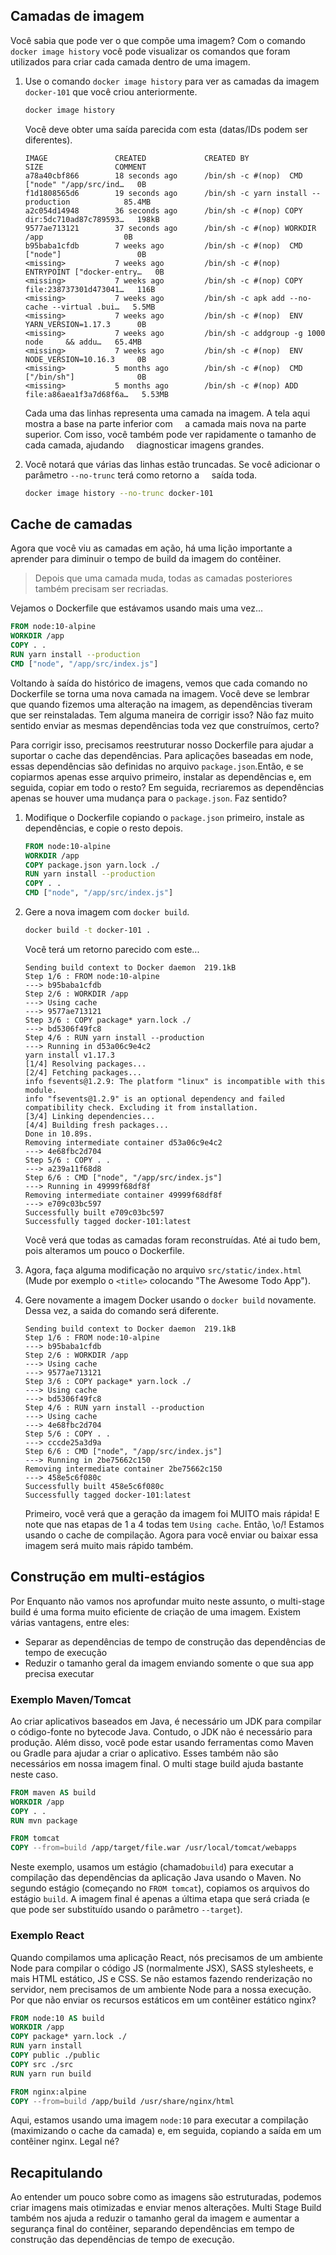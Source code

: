 
## Camadas de imagem

Você sabia que pode ver o que compõe uma imagem? Com o comando `docker image history`
você pode visualizar os comandos que foram utilizados para criar cada camada dentro de uma imagem.

1. Use o comando `docker image history` para ver as camadas da imagem `docker-101` que você criou
anteriormente.

    ```bash
    docker image history
    ```

    Você deve obter uma saída parecida com esta (datas/IDs podem ser diferentes).

    ```plaintext
    IMAGE               CREATED             CREATED BY                                      SIZE                COMMENT
    a78a40cbf866        18 seconds ago      /bin/sh -c #(nop)  CMD ["node" "/app/src/ind…   0B                  
    f1d1808565d6        19 seconds ago      /bin/sh -c yarn install --production            85.4MB              
    a2c054d14948        36 seconds ago      /bin/sh -c #(nop) COPY dir:5dc710ad87c789593…   198kB               
    9577ae713121        37 seconds ago      /bin/sh -c #(nop) WORKDIR /app                  0B                  
    b95baba1cfdb        7 weeks ago         /bin/sh -c #(nop)  CMD ["node"]                 0B                  
    <missing>           7 weeks ago         /bin/sh -c #(nop)  ENTRYPOINT ["docker-entry…   0B                  
    <missing>           7 weeks ago         /bin/sh -c #(nop) COPY file:238737301d473041…   116B                
    <missing>           7 weeks ago         /bin/sh -c apk add --no-cache --virtual .bui…   5.5MB               
    <missing>           7 weeks ago         /bin/sh -c #(nop)  ENV YARN_VERSION=1.17.3      0B                  
    <missing>           7 weeks ago         /bin/sh -c addgroup -g 1000 node     && addu…   65.4MB              
    <missing>           7 weeks ago         /bin/sh -c #(nop)  ENV NODE_VERSION=10.16.3     0B                  
    <missing>           5 months ago        /bin/sh -c #(nop)  CMD ["/bin/sh"]              0B                  
    <missing>           5 months ago        /bin/sh -c #(nop) ADD file:a86aea1f3a7d68f6a…   5.53MB  
    ```

    Cada uma das linhas representa uma camada na imagem. A tela aqui mostra a base na parte inferior com
    a camada mais nova na parte superior. Com isso, você também pode ver rapidamente o tamanho de cada camada, ajudando
    diagnosticar imagens grandes.

1. Você notará que várias das linhas estão truncadas. Se você adicionar o parâmetro `--no-trunc` terá como retorno a
    saída toda.

    ```bash
    docker image history --no-trunc docker-101
    ```


## Cache de camadas
Agora que você viu as camadas em ação, há uma lição importante a aprender para diminuir o tempo de build
da imagem do contêiner.

> Depois que uma camada muda, todas as camadas posteriores também precisam ser recriadas.

Vejamos o Dockerfile que estávamos usando mais uma vez...

```dockerfile
FROM node:10-alpine
WORKDIR /app
COPY . .
RUN yarn install --production
CMD ["node", "/app/src/index.js"]
```

Voltando à saída do histórico de imagens, vemos que cada comando no Dockerfile se torna uma nova camada na imagem.
Você deve se lembrar que quando fizemos uma alteração na imagem, as dependências tiveram que ser reinstaladas. Tem alguma
maneira de corrigir isso? Não faz muito sentido enviar as mesmas dependências toda vez que construímos, certo?

Para corrigir isso, precisamos reestruturar nosso Dockerfile para ajudar a suportar o cache das dependências. Para aplicações baseadas em node, essas dependências são definidas no arquivo `package.json`.Então, e se copiarmos apenas esse arquivo primeiro,
instalar as dependências e, em seguida, copiar em todo o resto? Em seguida, recriaremos as dependências apenas se houver
uma mudança para o `package.json`. Faz sentido?

1. Modifique o Dockerfile copiando o `package.json` primeiro, instale as dependências, e copie o resto depois.

    ```dockerfile hl_lines="3 4 5"
    FROM node:10-alpine
    WORKDIR /app
    COPY package.json yarn.lock ./
    RUN yarn install --production
    COPY . .
    CMD ["node", "/app/src/index.js"]
    ```

1. Gere a nova imagem com `docker build`.

    ```bash
    docker build -t docker-101 .
    ```

    Você terá um retorno parecido com este...

    ```plaintext
    Sending build context to Docker daemon  219.1kB
    Step 1/6 : FROM node:10-alpine
    ---> b95baba1cfdb
    Step 2/6 : WORKDIR /app
    ---> Using cache
    ---> 9577ae713121
    Step 3/6 : COPY package* yarn.lock ./
    ---> bd5306f49fc8
    Step 4/6 : RUN yarn install --production
    ---> Running in d53a06c9e4c2
    yarn install v1.17.3
    [1/4] Resolving packages...
    [2/4] Fetching packages...
    info fsevents@1.2.9: The platform "linux" is incompatible with this module.
    info "fsevents@1.2.9" is an optional dependency and failed compatibility check. Excluding it from installation.
    [3/4] Linking dependencies...
    [4/4] Building fresh packages...
    Done in 10.89s.
    Removing intermediate container d53a06c9e4c2
    ---> 4e68fbc2d704
    Step 5/6 : COPY . .
    ---> a239a11f68d8
    Step 6/6 : CMD ["node", "/app/src/index.js"]
    ---> Running in 49999f68df8f
    Removing intermediate container 49999f68df8f
    ---> e709c03bc597
    Successfully built e709c03bc597
    Successfully tagged docker-101:latest
    ```

    Você verá que todas as camadas foram reconstruídas. Até ai tudo bem, pois alteramos um pouco o Dockerfile.

1. Agora, faça alguma modificação no arquivo `src/static/index.html` (Mude por exemplo o `<title>` colocando "The Awesome Todo App").

1. Gere novamente a imagem Docker usando o `docker build` novamente. Dessa vez, a saida do comando será diferente.

    ```plaintext hl_lines="5 8 11"
    Sending build context to Docker daemon  219.1kB
    Step 1/6 : FROM node:10-alpine
    ---> b95baba1cfdb
    Step 2/6 : WORKDIR /app
    ---> Using cache
    ---> 9577ae713121
    Step 3/6 : COPY package* yarn.lock ./
    ---> Using cache
    ---> bd5306f49fc8
    Step 4/6 : RUN yarn install --production
    ---> Using cache
    ---> 4e68fbc2d704
    Step 5/6 : COPY . .
    ---> cccde25a3d9a
    Step 6/6 : CMD ["node", "/app/src/index.js"]
    ---> Running in 2be75662c150
    Removing intermediate container 2be75662c150
    ---> 458e5c6f080c
    Successfully built 458e5c6f080c
    Successfully tagged docker-101:latest
    ```

    Primeiro, você verá que a geração da imagem foi MUITO mais rápida! E note que nas etapas de 1 a 4 todas tem
    `Using cache`. Então, \o/! Estamos usando o cache de compilação. Agora para você enviar ou baixar essa imagem será muito mais rápido também.


## Construção em multi-estágios

Por Enquanto não vamos nos aprofundar muito neste assunto, o multi-stage build é uma forma muito eficiente
de criação de uma imagem. Existem várias vantagens, entre eles:

- Separar as dependências de tempo de construção das dependências de tempo de execução
- Reduzir o tamanho geral da imagem enviando somente o que sua app precisa executar

### Exemplo Maven/Tomcat

Ao criar aplicativos baseados em Java, é necessário um JDK para compilar o código-fonte no bytecode Java. Contudo,
o JDK não é necessário para produção. Além disso, você pode estar usando ferramentas como Maven ou Gradle para ajudar a criar o aplicativo. Esses também não são necessários em nossa imagem final. O multi stage build ajuda bastante neste caso.

```dockerfile
FROM maven AS build
WORKDIR /app
COPY . .
RUN mvn package

FROM tomcat
COPY --from=build /app/target/file.war /usr/local/tomcat/webapps 
```

Neste exemplo, usamos um estágio (chamado`build`) para executar a compilação das dependências da aplicação Java usando o Maven. No segundo estágio (começando no `FROM tomcat`), copiamos os arquivos do estágio `build`. A imagem final é apenas a última etapa que será criada (e que pode ser substituído usando o parâmetro `--target`).


### Exemplo React

Quando compilamos uma aplicação React, nós precisamos de um ambiente Node para compilar o código JS (normalmente JSX), SASS stylesheets, e mais HTML estático, JS e CSS. Se não estamos fazendo renderização no servidor, nem precisamos de um ambiente Node
para a nossa execução. Por que não enviar os recursos estáticos em um contêiner estático nginx?

```dockerfile
FROM node:10 AS build
WORKDIR /app
COPY package* yarn.lock ./
RUN yarn install
COPY public ./public
COPY src ./src
RUN yarn run build

FROM nginx:alpine
COPY --from=build /app/build /usr/share/nginx/html
```

Aqui, estamos usando uma imagem `node:10` para executar a compilação (maximizando o cache da camada) e, em seguida, copiando a saída em um contêiner nginx. Legal né?


## Recapitulando

Ao entender um pouco sobre como as imagens são estruturadas, podemos criar imagens mais otimizadas e enviar menos alterações.
Multi Stage Build também nos ajuda a reduzir o tamanho geral da imagem e aumentar a segurança final do contêiner, separando dependências em tempo de construção das dependências de tempo de execução.

